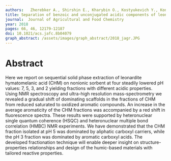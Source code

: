 ```yaml
---
authors:   Zherebker A., Shirshin E., Kharybin O., Kostyukevich Y., Kononikhin A., Konstantinov A., Volkov D., Roznyatovsky V., Grishin Y., Perminova I., Nikolaev E. 
title: Separation of benzoic and unconjugated acidic components of leonardite humic material using sequential solid-phase extraction at different pHs as revealed by FTICR MS and correlation NMR spectroscopy
journal:  Journal of Agricultural and Food Chemistry
year: 2018
pages: 66, 46, 12179-12187
doi: 10.1021/acs.jafc.8b04079
graph_abstract: /assets/images/graph_abstract/2018_jagr.JPG
---
```



# Abstract

 Here we report on sequential solid phase extraction of leonardite hymatomelanic acid (CHM) on nonionic sorbent at four steadily lowered pH values: 7, 5, 3, and 2 yielding fractions with different acidic properties. Using NMR spectroscopy and ultra-high resolution mass-spectrometry we revealed a gradual shift of dominating scaffolds in the fractions of CHM from reduced saturated to oxidized aromatic compounds. An increase in the average aromaticity of the CHM fractions was accompanied by a red shift in fluorescence spectra. These results were supported by heteronuclear single quantum coherence (HSQC) and heteronuclear multiple bond correlation (HMBC) NMR experiments. We have demonstrated that the CHM fraction isolated at pH 5 was dominated by aliphatic carboxyl carriers, while the pH 3 fraction was dominated by aromatic carboxyl acids. The developed fractionation technique will enable deeper insight on structure-properties relationships and design of the humic-based materials with tailored reactive properties.